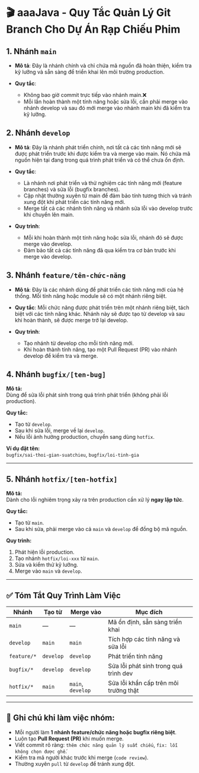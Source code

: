 # 🎬 aaaJava - Quy Tắc Quản Lý Git Branch Cho Dự Án Rạp Chiếu Phim

## 1. Nhánh `main`
- **Mô tả**: Đây là nhánh chính và chỉ chứa mã nguồn đã hoàn thiện, kiểm tra kỹ lưỡng và sẵn sàng để triển khai lên môi trường production.

- **Quy tắc**:
  - Không bao giờ commit trực tiếp vào nhánh main.❌
  - Mỗi lần hoàn thành một tính năng hoặc sửa lỗi, cần phải merge vào nhánh develop và sau đó mới merge vào nhánh main khi đã kiểm tra kỹ lưỡng.

## 2. Nhánh `develop`
- **Mô tả**: Đây là nhánh phát triển chính, nơi tất cả các tính năng mới sẽ được phát triển trước khi được kiểm tra và merge vào main. Nó chứa mã nguồn hiện tại đang trong quá trình phát triển và có thể chưa ổn định.

- **Quy tắc**:
  - Là nhánh nơi phát triển và thử nghiệm các tính năng mới (feature branches) và sửa lỗi (bugfix branches).
  - Cập nhật thường xuyên từ main để đảm bảo tính tương thích và tránh xung đột khi phát triển các tính năng mới.
  - Merge tất cả các nhánh tính năng và nhánh sửa lỗi vào develop trước khi chuyển lên main.
- **Quy trình**:
  - Mỗi khi hoàn thành một tính năng hoặc sửa lỗi, nhánh đó sẽ được merge vào develop.
  - Đảm bảo tất cả các tính năng đã qua kiểm tra cơ bản trước khi merge vào develop.

## 3. Nhánh `feature/tên-chức-năng`
- **Mô tả**: Đây là các nhánh dùng để phát triển các tính năng mới của hệ thống. Mỗi tính năng hoặc module sẽ có một nhánh riêng biệt.
- **Quy tắc**:
Mỗi chức năng được phát triển trên một nhánh riêng biệt, tách biệt với các tính năng khác.
Nhánh này sẽ được tạo từ develop và sau khi hoàn thành, sẽ được merge trở lại develop.

- **Quy trình**:
  - Tạo nhánh từ develop cho mỗi tính năng mới.
  - Khi hoàn thành tính năng, tạo một Pull Request (PR) vào nhánh develop để kiểm tra và merge.
 
## 4. Nhánh `bugfix/[ten-bug]`

**Mô tả:**  
Dùng để sửa lỗi phát sinh trong quá trình phát triển (không phải lỗi production).

**Quy tắc:**
- Tạo từ `develop`.
- Sau khi sửa lỗi, merge về lại `develop`.
- Nếu lỗi ảnh hưởng production, chuyển sang dùng `hotfix`.

**Ví dụ đặt tên:**  
`bugfix/sai-thoi-gian-suatchieu`, `bugfix/loi-tinh-gia`

---

## 5. Nhánh `hotfix/[ten-hotfix]`

**Mô tả:**  
Dành cho lỗi nghiêm trọng xảy ra trên production cần xử lý **ngay lập tức**.

**Quy tắc:**
- Tạo từ `main`.
- Sau khi sửa, phải merge vào cả `main` và `develop` để đồng bộ mã nguồn.

**Quy trình:**
1. Phát hiện lỗi production.
2. Tạo nhánh `hotfix/loi-xxx` từ `main`.
3. Sửa và kiểm thử kỹ lưỡng.
4. Merge vào `main` và `develop`.

---

## ✅ Tóm Tắt Quy Trình Làm Việc

| Nhánh         | Tạo từ   | Merge vào         | Mục đích                                |
|---------------|----------|-------------------|------------------------------------------|
| `main`        | —        | —                 | Mã ổn định, sẵn sàng triển khai         |
| `develop`     | `main`   | `main`            | Tích hợp các tính năng và sửa lỗi       |
| `feature/*`   | `develop`| `develop`         | Phát triển tính năng                    |
| `bugfix/*`    | `develop`| `develop`         | Sửa lỗi phát sinh trong quá trình dev   |
| `hotfix/*`    | `main`   | `main`, `develop` | Sửa lỗi khẩn cấp trên môi trường thật   |

---

## 📌 Ghi chú khi làm việc nhóm:

- Mỗi người làm **1 nhánh feature/chức năng hoặc bugfix riêng biệt**.
- Luôn tạo **Pull Request (PR)** khi muốn merge.
- Viết commit rõ ràng: `thêm chức năng quản lý suất chiếu`, `fix: lỗi không chọn được ghế`.
- Kiểm tra mã người khác trước khi merge (`code review`).
- Thường xuyên `pull` từ `develop` để tránh xung đột.
